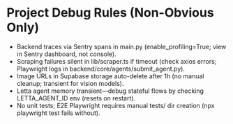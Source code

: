 # Project Debug Rules (Non-Obvious Only)
- Backend traces via Sentry spans in main.py (enable_profiling=True; view in Sentry dashboard, not console).
- Scraping failures silent in lib/scraper.ts if timeout (check axios errors; Playwright logs in backend/core/agents/submit_agent.py).
- Image URLs in Supabase storage auto-delete after 1h (no manual cleanup; transient for vision models).
- Letta agent memory transient—debug stateful flows by checking LETTA_AGENT_ID env (resets on restart).
- No unit tests; E2E Playwright requires manual tests/ dir creation (npx playwright test fails without).